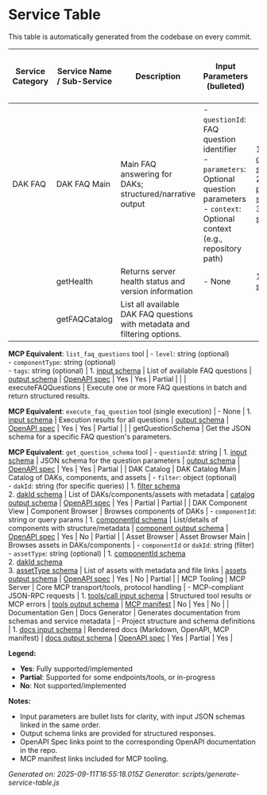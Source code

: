# Service Table

This table is automatically generated from the codebase on every commit.

| Service Category    | Service Name / Sub-Service          | Description                                                       | Input Parameters (bulleted)                                                                                                                                         | Input JSON Schemas (ordered list)                                                                                                                                           | Output Description                                           | Output JSON Schema Link         | OpenAPI Spec Link        | Web Interface | MCP Interface | OpenAPI Compliance |
|---------------------|-------------------------------------|-------------------------------------------------------------------|---------------------------------------------------------------------------------------------------------------------------------------------------------------------|-----------------------------------------------------------------------------------------------------------------------------------------------------------------------------|-------------------------------------------------------------|-------------------------------|--------------------------|:-------------:|:-------------:|:------------------:|
| DAK FAQ | DAK FAQ Main | Main FAQ answering for DAKs; structured/narrative output | - `questionId`: FAQ question identifier<br>- `parameters`: Optional question parameters<br>- `context`: Optional context (e.g., repository path) | 1. [questionId schema](https://github.com/litlfred/sgex/blob/main/services/dak-faq-mcp/schemas/questionId.schema.json)<br>2. [parameters schema](https://github.com/litlfred/sgex/blob/main/services/dak-faq-mcp/schemas/faq-parameters.schema.json)<br>3. [context schema](https://github.com/litlfred/sgex/blob/main/services/dak-faq-mcp/schemas/context.schema.json) | Structured JSON result and narrative text | [faq output schema](https://github.com/litlfred/sgex/blob/main/services/dak-faq-mcp/schemas/faq-output.schema.json) | [OpenAPI spec](https://github.com/litlfred/sgex/blob/main/services/dak-faq-mcp/openapi.yaml) | Yes | Yes | Partial |
|  | getHealth | Returns server health status and version information | - None | 1. [input schema](https://github.com/litlfred/sgex/blob/main/services/dak-faq-mcp/schemas/input.schema.json) | Server is healthy | [output schema](https://github.com/litlfred/sgex/blob/main/services/dak-faq-mcp/schemas/output.schema.json) | [OpenAPI spec](https://github.com/litlfred/sgex/blob/main/services/dak-faq-mcp/openapi.yaml) | No | Partial | Partial |
|  | getFAQCatalog | List all available DAK FAQ questions with metadata and filtering options.

**MCP Equivalent**: `list_faq_questions` tool
 | - `level`: string (optional)<br>- `componentType`: string (optional)<br>- `tags`: string (optional) | 1. [input schema](https://github.com/litlfred/sgex/blob/main/services/dak-faq-mcp/schemas/input.schema.json) | List of available FAQ questions | [output schema](https://github.com/litlfred/sgex/blob/main/services/dak-faq-mcp/schemas/output.schema.json) | [OpenAPI spec](https://github.com/litlfred/sgex/blob/main/services/dak-faq-mcp/openapi.yaml) | Yes | Yes | Partial |
|  | executeFAQQuestions | Execute one or more FAQ questions in batch and return structured results.

**MCP Equivalent**: `execute_faq_question` tool (single execution)
 | - None | 1. [input schema](https://github.com/litlfred/sgex/blob/main/services/dak-faq-mcp/schemas/input.schema.json) | Execution results for all questions | [output schema](https://github.com/litlfred/sgex/blob/main/services/dak-faq-mcp/schemas/output.schema.json) | [OpenAPI spec](https://github.com/litlfred/sgex/blob/main/services/dak-faq-mcp/openapi.yaml) | Yes | Yes | Partial |
|  | getQuestionSchema | Get the JSON schema for a specific FAQ question's parameters.

**MCP Equivalent**: `get_question_schema` tool
 | - `questionId`: string | 1. [input schema](https://github.com/litlfred/sgex/blob/main/services/dak-faq-mcp/schemas/input.schema.json) | JSON schema for the question parameters | [output schema](https://github.com/litlfred/sgex/blob/main/services/dak-faq-mcp/schemas/output.schema.json) | [OpenAPI spec](https://github.com/litlfred/sgex/blob/main/services/dak-faq-mcp/openapi.yaml) | Yes | Yes | Partial |
| DAK Catalog | DAK Catalog Main | Catalog of DAKs, components, and assets | - `filter`: object (optional)<br>- `dakId`: string (for specific queries) | 1. [filter schema](https://github.com/litlfred/sgex/blob/main/services/dak-catalog/schemas/filter.schema.json)<br>2. [dakId schema](https://github.com/litlfred/sgex/blob/main/services/dak-catalog/schemas/dakId.schema.json) | List of DAKs/components/assets with metadata | [catalog output schema](https://github.com/litlfred/sgex/blob/main/services/dak-catalog/schemas/catalog-output.schema.json) | [OpenAPI spec](https://github.com/litlfred/sgex/blob/main/services/dak-catalog/openapi.yaml) | Yes | Partial | Partial |
| DAK Component View | Component Browser | Browses components of DAKs | - `componentId`: string or query params | 1. [componentId schema](https://github.com/litlfred/sgex/blob/main/services/dak-components/schemas/componentId.schema.json) | List/details of components with structure/metadata | [component output schema](https://github.com/litlfred/sgex/blob/main/services/dak-components/schemas/component-output.schema.json) | [OpenAPI spec](https://github.com/litlfred/sgex/blob/main/services/dak-components/openapi.yaml) | Yes | No | Partial |
| Asset Browser | Asset Browser Main | Browses assets in DAKs/components | - `componentId` or `dakId`: string (filter)<br>- `assetType`: string (optional) | 1. [componentId schema](https://github.com/litlfred/sgex/blob/main/services/assets/schemas/componentId.schema.json)<br>2. [dakId schema](https://github.com/litlfred/sgex/blob/main/services/assets/schemas/dakId.schema.json)<br>3. [assetType schema](https://github.com/litlfred/sgex/blob/main/services/assets/schemas/assetType.schema.json) | List of assets with metadata and file links | [assets output schema](https://github.com/litlfred/sgex/blob/main/services/assets/schemas/assets-output.schema.json) | [OpenAPI spec](https://github.com/litlfred/sgex/blob/main/services/assets/openapi.yaml) | Yes | No | Partial |
| MCP Tooling | MCP Server | Core MCP transport/tools, protocol handling | - MCP-compliant JSON-RPC requests | 1. [tools/call input schema](https://github.com/litlfred/sgex/blob/main/services/dak-faq-mcp/schemas/tools-call.schema.json) | Structured tool results or MCP errors | [tools output schema](https://github.com/litlfred/sgex/blob/main/services/dak-faq-mcp/schemas/tools-output.schema.json) | [MCP manifest](https://github.com/litlfred/sgex/blob/main/services/dak-faq-mcp/mcp-manifest.json) | No | Yes | No |
| Documentation Gen | Docs Generator | Generates documentation from schemas and service metadata | - Project structure and schema definitions | 1. [docs input schema](https://github.com/litlfred/sgex/blob/main/services/docs/schemas/docs-input.schema.json) | Rendered docs (Markdown, OpenAPI, MCP manifest) | [docs output schema](https://github.com/litlfred/sgex/blob/main/services/docs/schemas/docs-output.schema.json) | [OpenAPI spec](https://github.com/litlfred/sgex/blob/main/services/docs/openapi.yaml) | Yes | Partial | Yes |

**Legend:**
- **Yes**: Fully supported/implemented
- **Partial**: Supported for some endpoints/tools, or in-progress
- **No**: Not supported/implemented

**Notes:**
- Input parameters are bullet lists for clarity, with input JSON schemas linked in the same order.
- Output schema links are provided for structured responses.
- OpenAPI Spec links point to the corresponding OpenAPI documentation in the repo.
- MCP manifest links included for MCP tooling.

*Generated on: 2025-09-11T16:55:18.015Z*
*Generator: scripts/generate-service-table.js*
